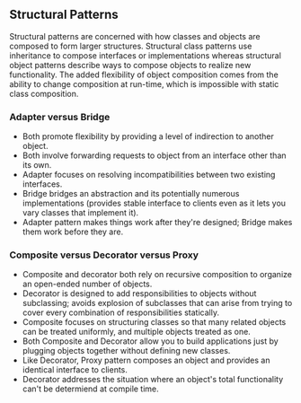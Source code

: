 ## Structural Patterns

Structural patterns are concerned with how classes and objects are composed to form larger structures. Structural class patterns use inheritance to compose interfaces or implementations whereas structural object patterns describe ways to compose objects to realize new functionality. The added flexibility of object composition comes from the ability to change composition at run-time, which is impossible with static class composition.

### Adapter versus Bridge

- Both promote flexibility by providing a level of indirection to another object.
- Both involve forwarding requests to object from an interface other than its own.
- Adapter focuses on resolving incompatibilities between two existing interfaces.
- Bridge bridges an abstraction and its potentially numerous implementations (provides stable interface to clients even as it lets you vary classes that implement it).
- Adapter pattern makes things work after they're designed; Bridge makes them work before they are.

### Composite versus Decorator versus Proxy

- Composite and decorator both rely on recursive composition to organize an open-ended number of objects.
- Decorator is designed to add responsibilities to objects without subclassing; avoids explosion of subclasses that can arise from trying to cover every combination of responsibilities statically.
- Composite focuses on structuring classes so that many related objects can be treated uniformly, and multiple objects treated as one.
- Both Composite and Decorator allow you to build applications just by plugging objects together without defining new classes.
- Like Decorator, Proxy pattern composes an object and provides an identical interface to clients.
- Decorator addresses the situation where an object's total functionality can't be determiend at compile time.
